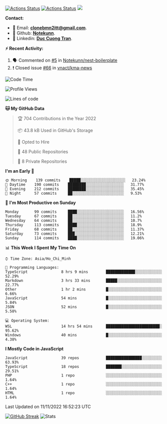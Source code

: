 [![Actions Status](https://github.com/Notekunn/Notekunn/workflows/wakatime-stats/badge.svg)](https://github.com/Notekunn/Notekunn/actions)
[![Actions Status](https://github.com/Notekunn/Notekunn/workflows/update-gh-activity/badge.svg)](https://github.com/Notekunn/Notekunn/actions)
![](https://visitor-badge.glitch.me/badge?page_id=notekunn.notekunn)

<!--![Notekunn](https://count.getloli.com/get/@notekunn)-->

<!--![Meme](https://media1.tenor.com/images/1c6140897565e34a4e98f618e220dc0d/tenor.gif)-->

<!--![Personal npm card](https://i.imgur.com/mi8nZo1.png)-->

**Contact:**

- 🐍 Email: **[clonebmn2itt@gmail.com](mailto:clonebmn2itt@gmail.com)**.
- 🐬 Github: **[Notekunn](https://github.com/Notekunn)**.
- 🐬 Linkedin: **[Duc Cuong Tran](https://www.linkedin.com/in/notekunn/)**.

**:zap: Recent Activity:**

<!--START_SECTION:activity-->
1. 🗣 Commented on [#5](https://github.com/Notekunn/nest-boilerplate/issues/5) in [Notekunn/nest-boilerplate](https://github.com/Notekunn/nest-boilerplate)
2. ❗️ Closed issue [#66](https://github.com/vnact/kma-news/issues/66) in [vnact/kma-news](https://github.com/vnact/kma-news)
<!--END_SECTION:activity-->

<!--START_SECTION:waka-->
![Code Time](http://img.shields.io/badge/Code%20Time-2%2C273%20hrs%2012%20mins-blue)

![Profile Views](http://img.shields.io/badge/Profile%20Views-2-blue)

![Lines of code](https://img.shields.io/badge/From%20Hello%20World%20I%27ve%20Written-350%20Thousand%20lines%20of%20code-blue)

**🐱 My GitHub Data** 

> 🏆 704 Contributions in the Year 2022
 > 
> 📦 43.8 kB Used in GitHub's Storage 
 > 
> 💼 Opted to Hire
 > 
> 📜 48 Public Repositories 
 > 
> 🔑 8 Private Repositories  
 > 
**I'm an Early 🐤** 

```text
🌞 Morning    139 commits    █████░░░░░░░░░░░░░░░░░░░░   23.24% 
🌆 Daytime    190 commits    ████████░░░░░░░░░░░░░░░░░   31.77% 
🌃 Evening    212 commits    ████████░░░░░░░░░░░░░░░░░   35.45% 
🌙 Night      57 commits     ██░░░░░░░░░░░░░░░░░░░░░░░   9.53%

```
📅 **I'm Most Productive on Sunday** 

```text
Monday       99 commits     ████░░░░░░░░░░░░░░░░░░░░░   16.56% 
Tuesday      67 commits     ██░░░░░░░░░░░░░░░░░░░░░░░   11.2% 
Wednesday    64 commits     ██░░░░░░░░░░░░░░░░░░░░░░░   10.7% 
Thursday     113 commits    ████░░░░░░░░░░░░░░░░░░░░░   18.9% 
Friday       68 commits     ██░░░░░░░░░░░░░░░░░░░░░░░   11.37% 
Saturday     73 commits     ███░░░░░░░░░░░░░░░░░░░░░░   12.21% 
Sunday       114 commits    ████░░░░░░░░░░░░░░░░░░░░░   19.06%

```


📊 **This Week I Spent My Time On** 

```text
⌚︎ Time Zone: Asia/Ho_Chi_Minh

💬 Programming Languages: 
TypeScript               8 hrs 9 mins        █████████████░░░░░░░░░░░░   52.29% 
Markdown                 3 hrs 33 mins       █████░░░░░░░░░░░░░░░░░░░░   22.77% 
Other                    1 hr 2 mins         █░░░░░░░░░░░░░░░░░░░░░░░░   6.66% 
JavaScript               54 mins             █░░░░░░░░░░░░░░░░░░░░░░░░   5.84% 
JSON                     52 mins             █░░░░░░░░░░░░░░░░░░░░░░░░   5.58%

💻 Operating System: 
WSL                      14 hrs 54 mins      ████████████████████████░   95.62% 
Windows                  40 mins             █░░░░░░░░░░░░░░░░░░░░░░░░   4.38%

```

**I Mostly Code in JavaScript** 

```text
JavaScript               39 repos            ████████████████░░░░░░░░░   63.93% 
TypeScript               18 repos            ███████░░░░░░░░░░░░░░░░░░   29.51% 
PHP                      1 repo              ░░░░░░░░░░░░░░░░░░░░░░░░░   1.64% 
C++                      1 repo              ░░░░░░░░░░░░░░░░░░░░░░░░░   1.64% 
HTML                     1 repo              ░░░░░░░░░░░░░░░░░░░░░░░░░   1.64%

```



 Last Updated on 11/11/2022 16:52:23 UTC
<!--END_SECTION:waka-->
<!--START_SECTION:random-qoutes-->
<!--END_SECTION:random-qoutes-->

[![GitHub Streak](http://github-readme-streak-stats.herokuapp.com?user=notekunn&theme=radical&date_format=j%2Fn%5B%2FY%5D)](https://git.io/streak-stats)
![Stats](https://github-readme-stats.vercel.app/api?username=notekunn&show_icons=true&theme=radical&count_private=true)



